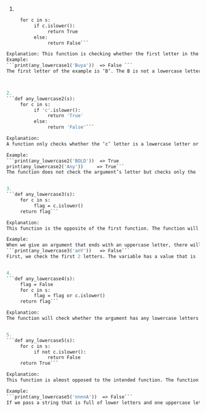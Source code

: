 
1. 
```def any_lowercase1(s):
     for c in s:
          if c.islower():
               return True
          else:
               return False```

Explanation: This function is checking whether the first letter in the ‘s’ argument is a lowercase letter or not. Then, immediately returning True or False. So, When the first letter of s comes, after checking whether lowercase or not, the function returns the result and stops. 
Example:
```print(any_lowercase1('Buya'))  => False ```
The first letter of the example is ‘B’. The B is not a lowercase letter. So, the output is False. The function does not check the rest of the letters of argument. 



2. 
```def any_lowercase2(s):
     for c in s:
          if 'c'.islower():
               return 'True'
          else:
               return 'False'```

Explanation: 
A function only checks whether the ‘c’ letter is a lowercase letter or not. So, the function will always return ‘True’ despite any given arguments.

Example: 
```print(any_lowercase2('BOLD'))  => True    
print(any_lowercase2('Any'))     => True```
The function does not check the argument’s letter but checks only the ‘c’ letter. So, the output will always be True.


3. 
```def any_lowercase3(s):
     for c in s:
          flag = c.islower()
     return flag```

Explanation: 
This function is the opposite of the first function. The function will only check the last letter of argument. Whenever checking letters, we give a new value to the ‘flag’ variable. When a new value is given to the variable, we lose former information(Downey, 2015). So, the final value of the variable is the last letter’s result.

Example:
When we give an argument that ends with an uppercase letter, there will be an incorrect result.
```print(any_lowercase3('anY'))   => False```
First, we check the first 2 letters. The variable has a value that is ‘True’.  After checking the last letter which is ‘Y’, the variable is ‘False’. So, the output is ‘False’.


4.
```def any_lowercase4(s):
     flag = False
     for c in s:
          flag = flag or c.islower()
     return flag```

Explanation: 
The function will check whether the argument has any lowercase letters or not as supposed to be. The default state is false by giving the variable the ‘False’. If one letter is lowercase after the  c.islower()method, the ‘flag’ variable will have a ‘True’ value. (false or true), (true or true), (true or false) all will give ‘True’ value. So, when the true value comes from c.islower(), the result will always be true. 


5.
```def any_lowercase5(s):
     for c in s:
          if not c.islower():
               return False
     return True```

Explanation:
This function is almost opposed to the intended function. The function will return False if it meets characters that are not lowercase. 

Example:
```print(any_lowercase5('nnnnA'))  => False```
If we pass a string that is full of lower letters and one uppercase letter, the output will be False. The reason is the function checks whether there is any uppercase or not in the string.
